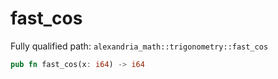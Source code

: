 # fast_cos

Fully qualified path: `alexandria_math::trigonometry::fast_cos`

```rust
pub fn fast_cos(x: i64) -> i64
```

